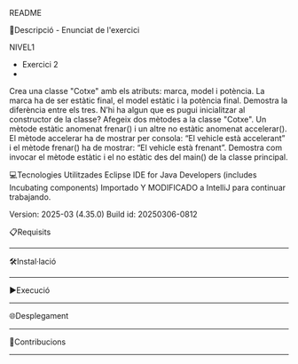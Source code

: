 README

📄Descripció - Enunciat de l'exercici

  NIVEL1
  
- Exercici 2
- 
Crea una classe "Cotxe" amb els atributs: marca, model i potència. La marca ha de ser estàtic final, el model estàtic i la potència final.
Demostra la diferència entre els tres. N’hi ha algun que es pugui inicialitzar al constructor de la classe?
Afegeix dos mètodes a la classe "Cotxe". Un mètode estàtic anomenat frenar() i un altre no estàtic anomenat accelerar().
 El mètode accelerar ha de mostrar per consola: “El vehicle està accelerant” i el mètode frenar() ha de mostrar: “El vehicle està frenant”. 
Demostra com invocar el mètode estàtic i el no estàtic des del main() de la classe principal.

💻Tecnologies Utilitzades
Eclipse IDE for Java Developers (includes Incubating components)
Importado Y MODIFICADO a IntelliJ para continuar trabajando.

Version: 2025-03 (4.35.0)
Build id: 20250306-0812

📋Requisits
****
🛠️Instal·lació
****
▶️Execució
***
🌐Desplegament
*****
🤝Contribucions
*****
